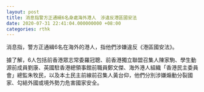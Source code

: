 ```yaml
---
layout: post
title: 消息指警方正通緝6名身處海外港人　涉違反港區國安法
date: 2020-07-31 22:41:04.000000000 +08:00
categories: rthk
---
```


消息指，警方正通緝6名在海外的港人，指他們涉嫌違反《港區國安法》。

據了解，6人包括前香港眾志常委羅冠聰、前香港獨立聯盟召集人陳家駒、學生動源前成員劉康、英國駐香港總領事館前職員鄭文傑、海外港人組織「香港民主委員會」總監朱牧民，以及本土民主前線前召集人黃台仰，他們分別涉嫌煽動分裂國家、勾結外國或境外勢力危害國家安全。　
